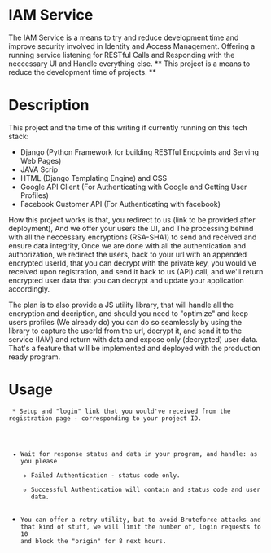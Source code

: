 # IAM Service

The IAM Service is a means to try and reduce development time and improve security involved in Identity and Access Management.
Offering a running service listening for RESTful Calls and Responding with the neccessary UI and Handle everything else.
** This project is a means to reduce the development time of projects. **

# Description

This project and the time of this writing if currently running on this tech stack:

* Django (Python Framework for building RESTful Endpoints and Serving Web Pages)
* JAVA Scrip
* HTML (Django Templating Engine) and CSS
* Google API Client (For Authenticating with Google and Getting User Profiles)
* Facebook Customer API (For Authenticating with facebook)

How this project works is that, you redirect to us (link to be provided after deployment), And we offer your users the UI,
and The processing behind with all the neccessary encryptions (RSA-SHA1) to send and received and ensure data integrity,
Once we are done with all the authentication and authorization, we redirect the users, back to your url with an appended
encrypted userId, that you can decrypt with the private key, you would've received upon registration, and send it back to us (API)
call, and we'll return encrypted user data that you can decrypt and update your application accordingly.

The plan is to also provide a JS utility library, that will handle all the encryption and decription, and should you need to "optimize"
and keep users profiles (We already do) you can do so seamlessly by using the library to capture the userId from the url,
decrypt it, and send it to the service (IAM) and return with data and expose only (decrypted) user data. That's a feature that will be implemented
and deployed with the production ready program.

# Usage

 <code> * Setup and "login" link that you would've received from the registration page - corresponding to your project ID.  
  * Wait for response status and data in your program, and handle:  as you please 
      * Failed Authentication - status code only.
      * Successful Authentication will contain and status code and user data.
  * You can offer a retry utility, but to avoid Bruteforce attacks and that kind of stuff, we will limit the number of,
    login requests to 10 and block the "origin" for 8 next hours. </code>
  

